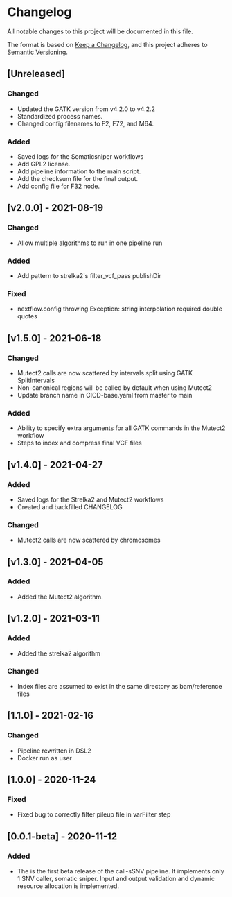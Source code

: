 # Changelog
All notable changes to this project will be documented in this file.

The format is based on [Keep a Changelog](https://keepachangelog.com/en/1.0.0/),
and this project adheres to [Semantic Versioning](https://semver.org/spec/v2.0.0.html).

## [Unreleased]
### Changed
- Updated the GATK version from v4.2.0 to v4.2.2 
- Standardized process names.
- Changed config filenames to F2, F72, and M64.

### Added
- Saved logs for the Somaticsniper workflows
- Add GPL2 license.
- Add pipeline information to the main script.
- Add the checksum file for the final output.
- Add config file for F32 node.

## [v2.0.0] - 2021-08-19
### Changed
- Allow multiple algorithms to run in one pipeline run

### Added
- Add pattern to strelka2's filter_vcf_pass publishDir

### Fixed
- nextflow.config throwing Exception: string interpolation required double quotes

## [v1.5.0] - 2021-06-18
### Changed
- Mutect2 calls are now scattered by intervals split using GATK SplitIntervals
- Non-canonical regions will be called by default when using Mutect2
- Update branch name in CICD-base.yaml from master to main

### Added
- Ability to specify extra arguments for all GATK commands in the Mutect2 workflow
- Steps to index and compress final VCF files

## [v1.4.0] - 2021-04-27
### Added
- Saved logs for the Strelka2 and Mutect2 workflows
- Created and backfilled CHANGELOG

### Changed
- Mutect2 calls are now scattered by chromosomes

## [v1.3.0] - 2021-04-05
### Added
- Added the Mutect2 algorithm.

## [v1.2.0] - 2021-03-11
### Added
- Added the strelka2 algorithm

### Changed
- Index files are assumed to exist in the same directory as bam/reference files

## [1.1.0] - 2021-02-16
### Changed
- Pipeline rewritten in DSL2
- Docker run as user

## [1.0.0] - 2020-11-24
### Fixed
- Fixed bug to correctly filter pileup file in varFilter step

## [0.0.1-beta] - 2020-11-12
### Added
- The is the first beta release of the call-sSNV pipeline. It implements only 1 SNV caller, somatic sniper. Input and output validation and dynamic resource allocation is implemented.
